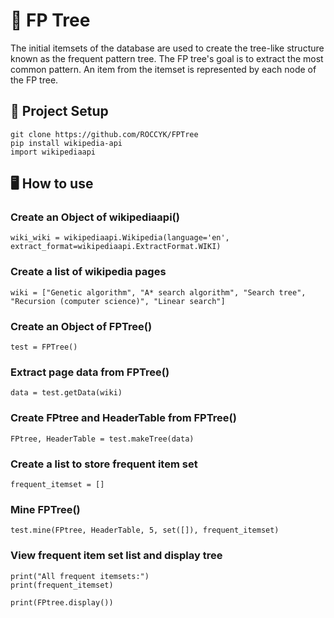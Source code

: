 # 🌲 FP Tree

The initial itemsets of the database are used to create the tree-like structure known as the frequent pattern tree. The FP tree's goal is to extract the most common pattern. An item from the itemset is represented by each node of the FP tree.

## 📐 Project Setup
```
git clone https://github.com/ROCCYK/FPTree
pip install wikipedia-api
import wikipediaapi
```

## 🖥 How to use

### Create an Object of wikipediaapi()
```
wiki_wiki = wikipediaapi.Wikipedia(language='en', extract_format=wikipediaapi.ExtractFormat.WIKI)

```

### Create a list of wikipedia pages
```
wiki = ["Genetic algorithm", "A* search algorithm", "Search tree", "Recursion (computer science)", "Linear search"]

```

### Create an Object of FPTree()
```
test = FPTree()

```

### Extract page data from FPTree()
```
data = test.getData(wiki)

```

### Create FPtree and HeaderTable from FPTree()
```
FPtree, HeaderTable = test.makeTree(data)

```

### Create a list to store frequent item set
```
frequent_itemset = []

```

### Mine FPTree()
```
test.mine(FPtree, HeaderTable, 5, set([]), frequent_itemset)

```

### View frequent item set list and display tree
```
print("All frequent itemsets:")
print(frequent_itemset)

print(FPtree.display())
```
